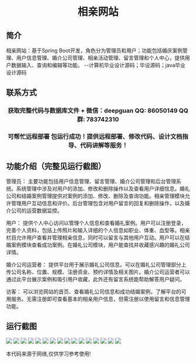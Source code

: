 <p><h1 align="center">相亲网站</h1></p>

## 简介
相亲网站：基于Spring Boot开发，角色分为管理员和用户；功能包括婚庆案例管理、用户信息管理、婚介公司管理、相亲活动管理、留言管理和个人中心，提供用户数据输入、查询和编辑等功能。    --计算机毕业设计源码；毕设源码；java毕业设计源码


## 联系方式
<p><h3 align="center">获取完整代码与数据库文件 + 微信：deepguan QQ: 86050149 QQ群: 783742310</h3></p>
<p><h3 align="center">可帮忙远程部署 包运行成功！提供远程部署、修改代码、设计文档指导、代码讲解等服务！</h3></p>

## 功能介绍（完整见运行截图）
管理员： 主要功能包括用户信息管理、留言管理、婚介公司管理和后台管理系统。系统管理中涉及对用户的添加、修改和删除操作以及查看用户详细信息。婚礼公司和结婚案例管理提供对案例的添加、修改、删除及查询功能。相亲管理模块允许管理用户互动信息和评价。后台管理包含对用户留言的回复和删除操作，以及婚介公司的运营数据监控。

用户： 提供个人中心访问以管理个人信息和查看婚礼案例。用户可以注册登录，完善个人资料，包括上传照片和输入详细的个人信息如职业、体重、血型等。相亲栏目允许用户查看并管理相亲信息，同时可以留言与其他用户互动。用户可以在结婚案例模块查看成功案例。在婚礼公司模块，用户能查找并收藏感兴趣的婚礼公司详情。

婚介公司运营者： 提供平台用于展示婚礼公司信息。可以在婚礼公司管理部分上传公司名称、位置、规模、注册资金、预约详情及相关图片。婚介公司运营者可以通过此平台展示案例和吸引用户收藏，此外还有留言系统能帮助解答用户疑问。

访客： 可以浏览网站的首页、查看婚礼公司信息和成功结婚案例，了解平台的可用服务。无需注册即可查看基本的相亲用户信息，但需注册以使用留言和信息管理功能。


## 运行截图
![](img/001.jpg)
![](img/002.jpg)
![](img/003.jpg)
![](img/004.jpg)
![](img/005.jpg)
![](img/006.jpg)
![](img/007.jpg)
![](img/008.jpg)
![](img/009.jpg)
![](img/010.jpg)
![](img/011.jpg)
![](img/012.jpg)
![](img/013.jpg)
![](img/014.jpg)
![](img/015.jpg)
![](img/016.jpg)

<p>本代码来源于网络,仅供学习参考使用!</p>
